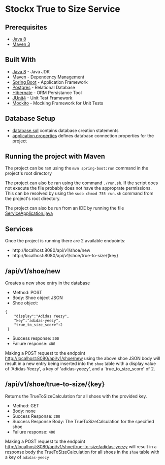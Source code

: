 # Stockx True to Size Service

## Prerequisites

* [Java 8](http://www.oracle.com/technetwork/java/javase/downloads/jdk8-downloads-2133151.html)
* [Maven 3](https://maven.apache.org/download.cgi)

## Built With

* [Java 8](http://www.oracle.com/technetwork/java/javase/downloads/jdk8-downloads-2133151.html) - Java JDK
* [Maven](https://maven.apache.org/) - Dependency Management
* [Spring Boot](https://spring.io/projects/spring-boot) - Application Framework
* [Postgres](https://www.postgresql.org/) - Relational Database
* [Hibernate](http://hibernate.org/) - ORM Persistance Tool
* [JUnit4](https://junit.org/junit4/) - Unit Test Framework
* [Mockito](http://site.mockito.org/) - Mocking Framework for Unit Tests

## Database Setup
* [database.sql](https://github.com/jrmullen/stockx-size-service/blob/master/database.sql) contains database creation statements
* [application.properties](https://github.com/jrmullen/stockx-size-service/blob/master/src/main/resources/application.properties) defines database connection properties for the project

## Running the project with Maven
The project can be ran using the  `mvn spring-boot:run` command in the project's root directory

The project can also be ran using the command `./run.sh`. If the script does not execute the file probably 
does not have the approprate permissions. This can be resolved by using the `sudo chmod 755 run.sh` command
from the project's root directory.

The project can also be run from an IDE by running the file [ServiceApplication.java](https://github.com/jrmullen/stockx-size-service/blob/master/src/main/java/com/stockx/service/ServiceApplication.java)

## Services
Once the project is running there are 2 available endpoints:
* http://localhost:8080/api/v1/shoe/new
* http://localhost:8080/api/v1/shoe/true-to-size/{key}

## /api/v1/shoe/new
Creates a new shoe entry in the database

* Method: POST
* Body: Shoe object JSON
* Shoe object:
```
{
 	"display":"Adidas Yeezy",
 	"key":"adidas-yeezy",
 	"true_to_size_score":2
 }
 ```
 * Success response: `200`
 * Failure response: `400`

Making a POST request to the endpoint [http://localhost:8080/api/v1/shoe/new](http://localhost:8080/api/v1/shoe/new) using the above shoe JSON body will result in 
a new entry being inserted into the `shoe` table with a display value of 'Adidas Yeezy', a key of 'adidas-yeezy', 
and a 'true_to_size_score' of 2.

## /api/v1/shoe/true-to-size/{key}
Returns the TrueToSizeCalculation for all shoes with the provided key.

* Method: GET
* Body: none
* Success Response: `200`
* Success Response Body: The TrueToSizeCalculation for the specified shoe
* Failure response: `400`

Making a POST request to the endpoint [http://localhost:8080/api/v1/shoe/true-to-size/adidas-yeezy](http://localhost:8080/api/v1/shoe/true-to-size/adidas-yeezy) will result in
a response body the TrueToSizeCalculation for all shoes in the `shoe` table with a key of `adidas-yeezy`

